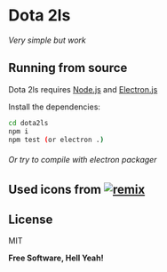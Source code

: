 # Dota 2ls
*Very simple but work*


## Running from source

Dota 2ls requires [Node.js](https://nodejs.org/) and [Electron.js](https://electronjs.org/)

Install the dependencies:

```sh
cd dota2ls
npm i
npm test (or electron .)
```

###### Or try to compile with electron packager

## Used icons from [![remix](https://remixicon.com/img/logo/dark/text.svg)][1]

## License

MIT

**Free Software, Hell Yeah!**

[1]: https://remixicon.com
